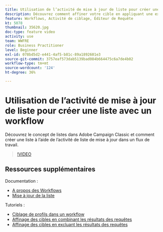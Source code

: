 ```yaml
---
title: Utilisation de l’activité de mise à jour de liste pour créer une liste avec un workflow
description: Découvrez comment affiner votre cible en appliquant une exclusion standard à un processus. Vous apprendrez également comment créer des filtres prédéfinis et comment tirer le meilleur parti de votre processus.
feature: Workflows, Activité de ciblage, Éditeur de Requête
kt: 5078
thumbnail: 35620.jpg
doc-type: feature video
activity: use
team: WWFRE
role: Business Practitioner
level: Beginner
exl-id: 078bd5d2-e441-4af5-b81c-89a1892601e3
source-git-commit: 3757eaf573dab5139bad084b664475c6a7de4b02
workflow-type: tm+mt
source-wordcount: '124'
ht-degree: 36%

---
```


# Utilisation de l’activité de mise à jour de liste pour créer une liste avec un workflow

Découvrez le concept de listes dans Adobe Campaign Classic et comment créer une liste à l’aide de l’activité de liste de mise à jour dans un flux de travail.

>[!VIDEO](https://video.tv.adobe.com/v/35620?quality=12)

## Ressources supplémentaires

Documentation :

* [A propos des Workflows](https://experienceleague.adobe.com/docs/campaign-classic/using/automating-with-workflows/introduction/about-workflows.html)
* [Mise à jour de la liste](https://experienceleague.adobe.com/docs/campaign-classic/using/automating-with-workflows/targeting-activities/list-update.html)

Tutoriels :

* [Ciblage de profils dans un workflow](/help/getting-started/targeting-profiles-in-a-workflow.md)
* [Affinage des cibles en combinant les résultats des requêtes](/help/automating-with-workflows/refining-targets-by-combining-query-results.md)
* [Affinage des cibles en excluant les résultats des requêtes](/help/automating-with-workflows/refining-targets-by-excluding-query-results.md)
